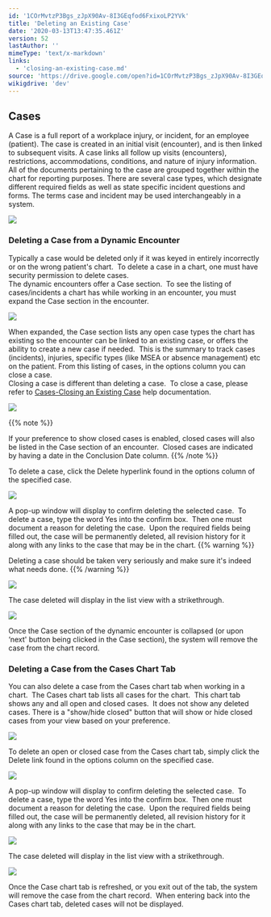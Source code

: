 ```yaml
---
id: '1COrMvtzP3Bgs_zJpX90Av-8I3GEqfod6FxixoLP2YVk'
title: 'Deleting an Existing Case'
date: '2020-03-13T13:47:35.461Z'
version: 52
lastAuthor: ''
mimeType: 'text/x-markdown'
links:
  - 'closing-an-existing-case.md'
source: 'https://drive.google.com/open?id=1COrMvtzP3Bgs_zJpX90Av-8I3GEqfod6FxixoLP2YVk'
wikigdrive: 'dev'
---
```

## **Cases**

A Case is a full report of a workplace injury, or incident, for an employee (patient). The case is created in an initial visit (encounter), and is then linked to subsequent visits. A case links all follow up visits (encounters), restrictions, accommodations, conditions, and nature of injury information. All of the documents pertaining to the case are grouped together within the chart for reporting purposes. There are several case types, which designate different required fields as well as state specific incident questions and forms. The terms case and incident may be used interchangeably in a system.

![](../deleting-an-existing-case.assets/d3b10ccf15d72457b237ed4897aa1d57.png)



### **Deleting a Case from a Dynamic Encounter**

Typically a case would be deleted only if it was keyed in entirely incorrectly or on the wrong patient's chart.  To delete a case in a chart, one must have security permission to delete cases.  
The dynamic encounters offer a Case section.  To see the listing of cases/incidents a chart has while working in an encounter, you must expand the Case section in the encounter.  


![](../deleting-an-existing-case.assets/53634e10054f1002bb6009bf2c547b91.png)


When expanded, the Case section lists any open case types the chart has existing so the encounter can be linked to an existing case, or offers the ability to create a new case if needed.  This is the summary to track cases (incidents), injuries, specific types (like MSEA or absence management) etc on the patient. From this listing of cases, in the options column you can close a case.  
Closing a case is different than deleting a case.  To close a case, please refer to [Cases-Closing an Existing Case](closing-an-existing-case.md) help documentation.


![](../deleting-an-existing-case.assets/18921c2387fcc7f02fc8d1f87c2badfc.png)


{{% note %}}

If your preference to show closed cases is enabled, closed cases will also be listed in the Case section of an encounter.  Closed cases are indicated by having a date in the Conclusion Date column.
{{% /note %}}

To delete a case, click the Delete hyperlink found in the options column of the specified case.


![](../deleting-an-existing-case.assets/18704bb19021f0565273f38853a26671.png)


A pop-up window will display to confirm deleting the selected case.  To delete a case, type the word Yes into the confirm box.  Then one must document a reason for deleting the case.  Upon the required fields being filled out, the case will be permanently deleted, all revision history for it along with any links to the case that may be in the chart.
{{% warning %}}

Deleting a case should be taken very seriously and make sure it's indeed what needs done.
{{% /warning %}}


![](../deleting-an-existing-case.assets/b31b13bdbe09ef480d54dc54e8298e95.png)


The case deleted will display in the list view with a strikethrough.


![](../deleting-an-existing-case.assets/9a76f2165ce2a1c6da2971635e0630c7.png)


Once the Case section of the dynamic encounter is collapsed (or upon ‘next' button being clicked in the Case section), the system will remove the case from the chart record.

### **Deleting a Case from the Cases Chart Tab**

You can also delete a case from the Cases chart tab when working in a chart.  The Cases chart tab lists all cases for the chart.  This chart tab shows any and all open and closed cases.  It does not show any deleted cases. There is a "show/hide closed" button that will show or hide closed cases from your view based on your preference.


![](../deleting-an-existing-case.assets/09101ce840af093754783a8ed656f96e.png)


To delete an open or closed case from the Cases chart tab, simply click the Delete link found in the options column on the specified case.


![](../deleting-an-existing-case.assets/4b86a00fa449c34d2381c20529664508.png)


A pop-up window will display to confirm deleting the selected case.  To delete a case, type the word Yes into the confirm box.  Then one must document a reason for deleting the case.  Upon the required fields being filled out, the case will be permanently deleted, all revision history for it along with any links to the case that may be in the chart.


![](../deleting-an-existing-case.assets/b31b13bdbe09ef480d54dc54e8298e95.png)


The case deleted will display in the list view with a strikethrough.


![](../deleting-an-existing-case.assets/55b24f96c996c442d1f7191fd81a635d.png)


Once the Case chart tab is refreshed, or you exit out of the tab, the system will remove the case from the chart record.  When entering back into the Cases chart tab, deleted cases will not be displayed.

